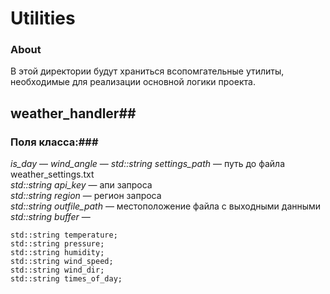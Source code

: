 # Utilities

### About
В этой директории будут храниться всопомгательные утилиты, необходимые для реализации основной логики проекта.

## weather_handler##
### Поля класса:###
*is_day* —
*wind_angle* —
*std::string settings_path* — путь до файла weather_settings.txt\
*std::string api_key* — апи запроса\
*std::string region* — регион запроса\
*std::string outfile_path* — местоположение файла с выходными данными
*std::string buffer* — 
  
    std::string temperature;
    std::string pressure;
    std::string humidity;
    std::string wind_speed;
    std::string wind_dir;
    std::string times_of_day;



